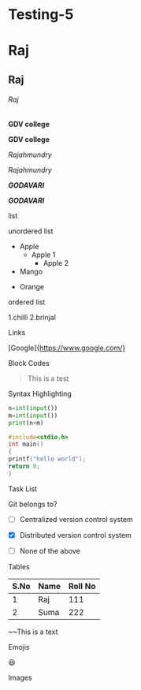 # Testing-5

# Raj

## Raj

###### Raj

<b>GDV college</b>

**GDV college**

<i>Rajahmundry</i>

*Rajahmundry*

***GODAVARI***

<b><i>GODAVARI</b></i>

list

unordered list

* Apple
  * Apple 1
    * Apple 2   
* Mango
- Orange

ordered list

1.chilli
2.brinjal

Links

[Google]{https://www.google.com/}

Block Codes

> This is a test

Syntax Highlighting

```python
n=int(input())
m=int(input())
print(n+m)
```

```c
#include<stdio.h>
int main() 
{
printf("hello world");
return 0;
}
```

Task List

Git belongs to?
- [ ] Centralized version control system
- [x] Distributed version control system
- [ ] None of the above


Tables


|S.No|Name|Roll No
|----|----|----|
|1|Raj|111
|2|Suma|222

~~This is a text

Emojis

:laughing:

Images

